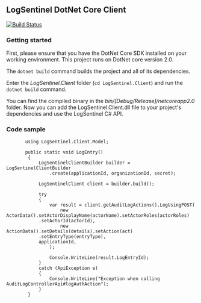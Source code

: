 ## LogSentinel DotNet Core Client

[![Build Status](https://travis-ci.org/LogSentinel/logsentinel-dotnet-core-client.svg?branch=master)](https://travis-ci.org/LogSentinel/logsentinel-dotnet-core-client)

### Getting started
First, please ensure that you have the DotNet Core SDK installed on your working environment. This project runs on DotNet core version 2.0.

The ```dotnet build``` command builds the project and all of its dependencies. 

Enter the _LogSentinel.Client_ folder (```cd LogSentinel.Client```) and run  the ```dotnet build``` command. 

You can find the compiled binary in the _bin/[Debug/Release]/netcoreapp2.0_ folder. Now you can add the LogSentinel.Client.dll file to your project's dependencies and use the LogSentinel C# API.

### Code sample
```
       using LogSentinel.Client.Model;

       public static void LogEntry()
        {
            LogSentinelClientBuilder builder = LogSentinelClientBuilder
                .create(applicationId, organizationId, secret);

            LogSentinelClient client = builder.build();    

            try
            {
                var result = client.getAuditLogActions().LogUsingPOST(
                    new ActorData().setActorDisplayName(actorName).setActorRoles(actorRoles)
			.setActorId(actorId),
                    new ActionData().setDetails(details).setAction(act)
			.setEntryType(entryType), 
		    applicationId,
                );

                Console.WriteLine(result.LogEntryId);
            }
            catch (ApiException e)
            {
                Console.WriteLine("Exception when calling AuditLogControllerApi#logAuthAction");
            }
        }
```
